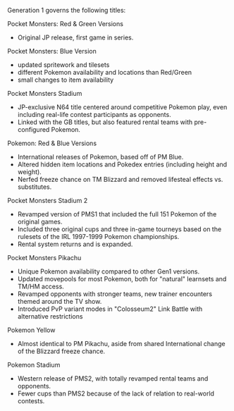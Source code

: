 Generation 1 governs the following titles:

Pocket Monsters: Red & Green Versions
* Original JP release, first game in series.

Pocket Monsters: Blue Version
* updated spritework and tilesets
* different Pokemon availability and locations than Red/Green
* small changes to item availability

Pocket Monsters Stadium
* JP-exclusive N64 title centered around competitive Pokemon play, even including real-life contest participants as opponents.
* Linked with the GB titles, but also featured rental teams with pre-configured Pokemon.
    
Pokemon: Red & Blue Versions
* International releases of Pokemon, based off of PM Blue.
* Altered hidden item locations and Pokedex entries (including height and weight).
* Nerfed freeze chance on TM Blizzard and removed lifesteal effects vs. substitutes.

Pocket Monsters Stadium 2
* Revamped version of PMS1 that included the full 151 Pokemon of the original games.
* Included three original cups and three in-game tourneys based on the rulesets of the IRL 1997-1999 Pokemon championships.
* Rental system returns and is expanded.

Pocket Monsters Pikachu 
* Unique Pokemon availability compared to other Gen1 versions.
* Updated movepools for most Pokemon, both for "natural" learnsets and TM/HM access.
* Revamped opponents with stronger teams, new trainer encounters themed around the TV show.
* Introduced PvP variant modes in "Colosseum2" Link Battle with alternative restrictions

Pokemon Yellow
* Almost identical to PM Pikachu, aside from shared International change of the Blizzard freeze chance.

Pokemon Stadium
* Western release of PMS2, with totally revamped rental teams and opponents.
* Fewer cups than PMS2 because of the lack of relation to real-world contests.